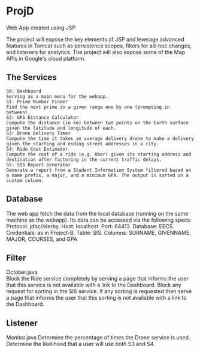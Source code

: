 # ProjD

Web App created using JSP

The project will expose the key elements of JSP and leverage advanced features in Tomcat such as persistence scopes, filters for ad-hoc changes, and listeners for analytics. 
The project will also expose some of the Map APIs in Google's cloud platform.

## The Services
    S0: Dashboard
    Serving as a main menu for the webapp.
    S1: Prime Number Finder
    Find the next prime in a given range one by one (prompting in between).
    S2: GPS Distance Calculator
    Compute the distance (in km) between two points on the Earth surface given the latitude and longitude of each.
    S3: Drone Delivery Timer
    Compute the time it takes an average delivery drone to make a delivery given the starting and ending street addresses in a city.
    S4: Ride Cost Estimator
    Compute the cost of a ride (e.g. Uber) given its starting address and destination after factoring in the current traffic delays.
    S5: SIS Report Generator
    Generate a report from a Student Information System filtered based on a name prefix, a major, and a minimum GPA. The output is sorted on a custom column.

## Database
The web app fetch the data from the local database (running on the same machine as the webapp). Its data can be accessed via the following specs:
    Protocol: jdbc//derby.
    Host: localhost.
    Port: 64413.
    Database: EECS.
    Credentials: as in Project-B.
    Table: SIS.
    Columns: SURNAME, GIVENNAME, MAJOR, COURSES, and GPA

## Filter
October.java  
    Block the Ride service completely by serving a page that informs the user that this service is not available with a link to the Dashboard.
    Block any request for sorting in the SIS service. If any sorting is requested then serve a page that informs the user that this sorting is not available with a link to the Dashboard.

## Listener 
Monitor.java 
    Determine the percentage of times the Drone service is used.
    Determine the likelihood that a user will use both S3 and S4.

